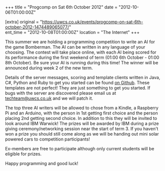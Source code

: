 +++
title = "Progcomp on Sat 6th October 2012"
date = "2012-10-06T01:00:00Z"

[extra]
original = "https://uwcs.co.uk/events/progcomp-on-sat-6th-october-2012-1474489065077/"    
ent_time = "2012-10-08T01:00:00Z"
location = "The Internet"
+++

This summer we are holding a programming competition to write an AI for the game Bomberman. The AI can be written in any language of your choosing. The contest will take place online, with each AI being scored for its performance during the first weekend of term (01:00 6th October - 01:00 8th October). Be sure your AI is running during this time\! The winner will be announced during week 2 of the new term.

Details of the server messages, scoring and template clients written in Java, C\#, Python and Ruby to get you started can be found [on Github](https://github.com/UWCS/bomberman-progcomp). These templates are not perfect\! They are just something to get you started. If bugs with the server are discovered please email us at techteam@uwcs.co.uk and we will patch it.

The top three AI writers will be allowed to chose from a Kindle, a Raspberry Pi and an Arduino, with the person in 1st getting first choice and the person placing 2nd getting second choice. In addition to this they will be invited to look around IBM Warwick\! The prizes will be awarded by IBM during a prize giving ceremony/networking session near the start of term 3. If you haven't won a prize you should still come along as we will be handing out mini solar powered cars to competition participants\!

Ex-members are free to participate although only current students will be eligible for prizes.

Happy programming and good luck\!

